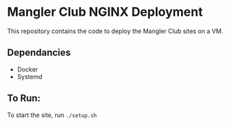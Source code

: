 # Mangler Club NGINX Deployment

This repository contains the code to deploy the Mangler Club sites on a VM.  

## Dependancies
* Docker
* Systemd

## To Run:
To start the site, run `./setup.sh`